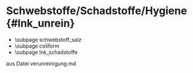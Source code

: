 Schwebstoffe/Schadstoffe/Hygiene {#lnk_unrein}
================================

- \subpage schwebstoff_salz
- \subpage coliform
- \subpage lnk_schadstoffe

aus Datei verunreinigung.md
